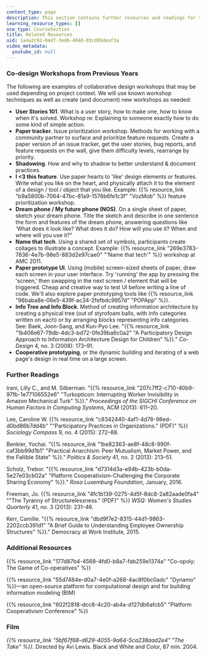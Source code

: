 ```yaml
---
content_type: page
description: This section contains further resources and readings for this course.
learning_resource_types: []
ocw_type: CourseSection
title: Related Resources
uid: 1a4a2c92-04d7-3ed6-4040-03cd05deaf3a
video_metadata:
  youtube_id: null
---
```


### Co-design Workshops from Previous Years

The following are examples of collaborative design workshops that may be used depending on project context. We will use known workshop techniques as well as create (and document) new workshops as needed:

*   **User Stories 101**. What is a user story, how to make one, how to know when it's solved. Workshop re: Explaining to someone exactly how to do some kind of simple action.
*   **Paper tracker**. Issue prioritization workshop. Methods for working with a community partner to surface and prioritize feature requests. Create a paper version of an issue tracker, get the user stories, bug reports, and feature requests on the wall, give them difficulty levels, rearrange by priority.
*   **Shadowing**. How and why to shadow to better understand & document practices.
*   **I \<3 this feature**. Use paper hearts to 'like' design elements or features. Write what you like on the heart, and physically attach it to the element of a design / tool / object that you like. Example: {{% resource_link "b9a5800b-7064-47bc-81a9-1576b6fe1c3f" "VozMob" %}} feature prioritization workshop.
*   **Dream phone / My future phone (NOS)**. On a single sheet of paper, sketch your dream phone. Title the sketch and describe in one sentence the form and features of the dream phone, answering questions like 'What does it look like? What does it do? How will you use it? When and where will you use it?"
*   **Name that tech**. Using a shared set of symbols, participants create collages to illustrate a concept. Example: {{% resource_link "269e3783-7836-4e7b-98e5-883d2e97cae0" "'Name that tech'" %}} workshop at AMC 2011.
*   **Paper prototype UI**. Using (mobile) screen-sized sheets of paper, draw each screen in your user interface. Try 'running' the app by pressing the 'screen,' then swapping in the next screen / element that will be triggered. Cheap and creative way to test UI before writing a line of code. We'll also explore paper prototyping tools like {{% resource_link "96baba8e-06e5-439f-ac34-2fefbdc9957d" "POPApp" %}}.
*   **Info Tree and Info Block**. Method of creating information architecture by creating a physical tree (out of styrofoam balls, with info categories written on each) or by arranging blocks representing info categories. See: Baek, Joon-Sang, and Kun-Pyo Lee. "{{% resource_link "1b406e67-79db-4dc3-bd72-0fe39ba6c0a2" "A Participatory Design Approach to Information Architecture Design for Children" %}}." _Co-Design_ 4, no. 3 (2008): 173–91.
*   **Cooperative prototyping**, or the dynamic building and iterating of a web page's design in real time on a large screen.

### Further Readings

Irani, Lilly C., and M. Silberman. "{{% resource_link "207c7ff2-c710-40b9-97fb-1e77106552e6" "Turkopticon: Interrupting Worker Invisibility in Amazon Mechanical Turk" %}}." _Proceedings of the SIGCHI Conference on Human Factors in Computing Systems_, ACM (2013): 611–20.

Lee, Caroline W. {{% resource_link "c8342440-4af1-4d78-98ed-d0bd86b7dd4b" "\"Participatory Practices in Organizations.\" (PDF)" %}} _Sociology Compass_ 9, no. 4 (2015): 272–88.

Benkler, Yochai. "{{% resource_link "1be82363-ae8f-48c8-990f-caf3bb99d1b1" "Practical Anarchism: Peer Mutualism, Market Power, and the Fallible State" %}}." _Politics & Society_ 41, no. 2 (2013): 213–51.

Scholz, Trebor. "{{% resource_link "d7314d3a-e94b-423b-b0da-5e27e03cb02a" "Platform Cooperativism-Challenging the Corporate Sharing Economy" %}}." _Rosa Luxemburg Foundation,_ January, 2016.

Freeman, Jo. {{% resource_link "4fc1b139-0275-4d5f-8dc8-2a82aade0fa4" "\"The Tyranny of Structurelessness.\" (PDF)" %}} _WSQ: Women's Studies Quarterly_ 41, no. 3 (2013): 231–46.

Kerr, Camille. "{{% resource_link "dbd9f7e2-8315-44d1-9863-2202ccb391d1" "A Brief Guide to Understanding Employee Ownership Structures" %}}." Democracy at Work Institute, 2015.

### Additional Resources

{{% resource_link "177d87b4-4568-4fd0-b8a7-fab259e1374a" "Co-opoly: The Game of Co-operatives" %}}

{{% resource_link "55d7484e-d0a7-4e0f-a268-4ac8f0bc0adc" "Dynamo" %}}—an open-source platform for computational design and for building information modeling (BIM)

{{% resource_link "602f2818-dcc8-4c20-ab4a-d127db6afcb5" "Platform Cooperativism Conference" %}}

### Film

_{{% resource_link "5bf67f68-d629-4055-9a64-5ca238aad2e4" "The Take" %}}._ Directed by Avi Lewis. Black and White and Color, 87 min. 2004.